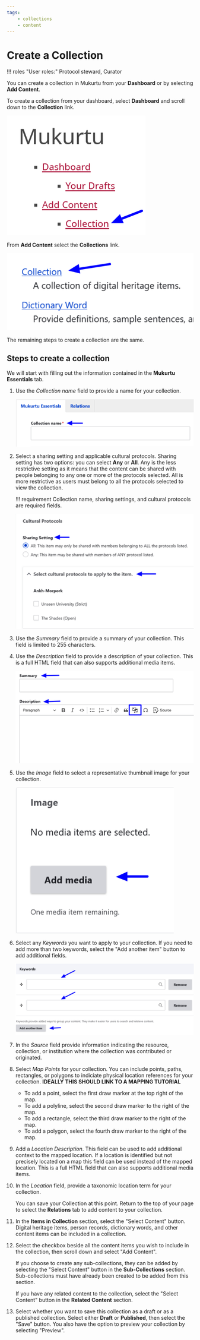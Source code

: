 ```yaml
---
tags: 
    - collections
    - content
---
```

# Create a Collection

!!! roles "User roles:" 
    Protocol steward, Curator

You can create a collection in Mukurtu from your **Dashboard** or by selecting **Add Content**.

To create a collection from your dashboard, select **Dashboard** and scroll down to the **Collection** link. 

![The dashboard with an arrow pointing to collection](../_embeds/collections_how_to1.png)

From **Add Content** select the **Collections** link.

![The add content page with an arrow pointing to collections.](../_embeds/collections_how_to2.png)

The remaining steps to create a collection are the same.

## Steps to create a collection 

We will start with filling out the information contained in the **Mukurtu Essentials** tab. 

1. Use the *Collection name* field to provide a name for your collection.

    ![Collection name field below the Mukurtu Essentials and Relations tabs with an arrow.](../_embeds/collections_how_to3.png)

2. Select a sharing setting and applicable cultural protocols. Sharing setting has two options: you can select **Any** or **All**. Any is the less restrictive setting as it means that the content can be shared with people belonging to any one or more of the protocols selected. All is more restrictive as users must belong to all the protocols selected to view the collection.

    !!! requirement 
        Collection name, sharing settings, and cultural protocols are required fields.

    ![Arrows indicating the location of the sharing settings and cultural protocol fields.](../_embeds/collections_how_to4.png)

3. Use the *Summary* field to provide a summary of your collection. This field is limited to 255 characters. 

4. Use the *Description* field to provide a description of your collection. This is a full HTML field that can also supports additional media items.

    ![Arrows indicating the location of the summary and description fields and a box highlighting the additional media items option.](../_embeds/collections_how_to5.png)

5. Use the *Image* field to select a representative thumbnail image for your collection.

    ![An arrow indicating the button users should select to add a thumbnail image.](../_embeds/collections_how_to6.png)

6. Select any *Keywords* you want to apply to your collection. If you need to add more than two keywords, select the "Add another item" button to add additional fields.

    ![Arrows indicating the keywords fields and the button to add additional keywords fields.](../_embeds/collections_how_to7.png)

7. In the *Source* field provide information indicating the resource, collection, or institution where the collection was contributed or originated.  

8. Select *Map Points* for your collection. You can include points, paths, rectangles, or polygons to indiciate  physical location references for your collection. **IDEALLY THIS SHOULD LINK TO A MAPPING TUTORIAL**
    - To add a point, select the first draw marker at the top right of the map. 
    - To add a polyline, select the second draw marker to the right of the map.
    - To add a rectangle, select the third draw marker to the right of the map.
    - To add a polygon, select the fourth draw marker to the right of the map.
    
9. Add a *Location Description*. This field can be used to add additional context to the mapped location. If a location is identified but not precisely located on a map this field can be used instead of the mapped location. This is a full HTML field that can also supports additional media items.

10. In the *Location* field, provide a taxonomic location term for your collection.

    You can save your Collection at this point. Return to the top of your page to select the **Relations** tab to add content to your collection.

11. In the **Items in Collection** section, select the "Select Content" button. Digital heritage items, person records, dictionary words, and other content items can be included in a collection. 

12. Select the checkbox beside all the content items you wish to include in the collection, then scroll down and select "Add Content".

    If you choose to create any sub-collections, they can be added by selecting the "Select Content" button in the **Sub-Collections** section. Sub-collections must have already been created to be added from this section.

    If you have any related content to the collection, select the "Select Content" button in the **Related Content** section.

13. Select whether you want to save this collection as a draft or as a published collection. Select either **Draft** or **Published**, then select the "Save" button. You also have the option to preview your collection by selecting "Preview".

